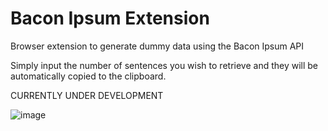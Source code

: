 # Bacon Ipsum Extension
Browser extension to generate dummy data using the Bacon Ipsum API

Simply input the number of sentences you wish to retrieve and they will be automatically copied to the clipboard.

CURRENTLY UNDER DEVELOPMENT

![image](https://user-images.githubusercontent.com/80159413/218258566-cbe4e469-0516-4eab-855b-8ea772381b44.png)
